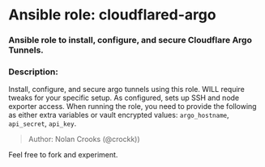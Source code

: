 # Ansible role: cloudflared-argo
### Ansible role to install, configure, and secure Cloudflare Argo Tunnels.
### Description:
Install, configure, and secure argo tunnels using this role. WILL require tweaks for your specific setup. As configured, sets up SSH and node exporter access.
When running the role, you need to provide the following as either extra variables or vault encrypted values: `argo_hostname`, `api_secret`, `api_key`.

> Author: Nolan Crooks (@crockk))


Feel free to fork and experiment.
